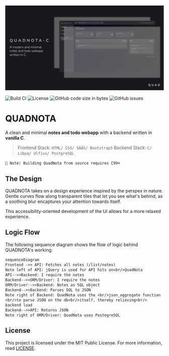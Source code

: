 ![Banner](https://github.com/deltaonealpha/quadnota-c/blob/main/media_assets/banner.png?raw=true)

![Build CI](https://img.shields.io/badge/build-passing-brightgreen) 
![License](https://img.shields.io/badge/license-MIT-orange)
![GitHub code size in bytes](https://img.shields.io/github/languages/code-size/deltaonealpha/quadnota-c) 
![GitHub issues](https://img.shields.io/github/issues/deltaonealpha/quadnota-c)

# QUADNOTA
A clean and minimal **notes and todo webapp** with a backend written in **vanilla C**.
> Frontend Stack: `HTML/ CSS/ SAAS/ Bootstrap5` 
> Backend Stack: `C/ Libpq/ Ulfius/ PostgreSQL`

`🔴 Note: Building QuadNota from source requires C99+`

## The Design
QUADNOTA takes on a design experience inspired by the perspex in nature. Gentle curves flow along transparent tiles that let you see what's behind, as a soothing blur encaptures your attention towards itself.

This accessibility-oriented development of the UI allows for a more relaxed experience.


## Logic Flow
The following sequence diagram shows the flow of logic behind QUADNOTA's working:
```mermaid
sequenceDiagram
Frontend ->> API: Fetches all notes (/list/notes)
Note left of API: jQuery is used for API hits on<br/>QuadNota
API-->>Backend: I require the notes
Backend-->>ORM/Driver: I require the notes
ORM/Driver-->>Backend: Notes as SQL object
Backend-->>Backend: Parses SQL to JSON
Note right of Backend: QuadNota uses the <br/>json_aggregate function <br/>to parse JSON on the db<br/>itself, thereby relieving<br/> backend load
Backend-->>API: Returns JSON
Note right of ORM/Driver: QuadNota uses PostegreSQL
```

## License
This project is licensed under the MIT Public License. For more information, read [LICENSE](/LICENSE). 
